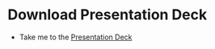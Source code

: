 # Download Presentation Deck

  - Take me to the [Presentation Deck](https://kodekloud.com/topic/attachments/)